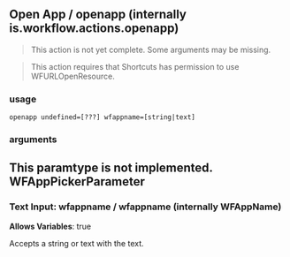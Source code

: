 
## Open App / openapp (internally is.workflow.actions.openapp)

> This action is not yet complete. Some arguments may be missing.


> This action requires that Shortcuts has permission to use WFURLOpenResource.

### usage
`openapp undefined=[???] wfappname=[string|text]`

### arguments
This paramtype is not implemented. WFAppPickerParameter
---
### Text Input: wfappname / wfappname (internally WFAppName)
**Allows Variables**: true


Accepts a string 
or text
with the text.
